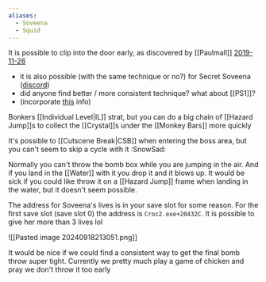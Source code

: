 ```yaml
---
aliases:
  - Soveena
  - Squid
---
```

It is possible to clip into the door early, as discovered by [[Paulmall]] [2019-11-26](https://discord.com/channels/313375426112389123/408694062862958592/648824097597423636)
- it is also possible (with the same technique or no?) for Secret Soveena ([discord](https://discord.com/channels/313375426112389123/408694062862958592/600156093435478048))
- did anyone find better / more consistent technique? what about [[PS1]]?
- (incorporate [this](https://discord.com/channels/313375426112389123/408694062862958592/1286287017843494973) info)

Bonkers [[Individual Level|IL]] strat, but you can do a big chain of [[Hazard Jump]]s to collect the [[Crystal]]s under the [[Monkey Bars]] more quickly

It's possible to [[Cutscene Break|CSB]] when entering the boss area, but you can't seem to skip a cycle with it :SnowSad:

Normally you can't throw the bomb box while you are jumping in the air. And if you land in the [[Water]] with it you drop it and it blows up. It would be sick if you could like throw it on a [[Hazard Jump]] frame when landing in the water, but it doesn't seem possible.

The address for Soveena's lives is in your save slot for some reason. For the first save slot (save slot 0) the address is `Croc2.exe+20432C`. It is possible to give her more than 3 lives lol

![[Pasted image 20240918213051.png]]

It would be nice if we could find a consistent way to get the final bomb throw super tight. Currently we pretty much play a game of chicken and pray we don't throw it too early